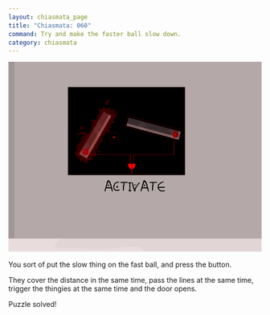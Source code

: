 ```yaml
---
layout: chiasmata_page
title: "Chiasmata: 060"
command: Try and make the faster ball slow down.
category: chiasmata
---
```


![60](/chiasmata/images/narrative/059.gif)

You sort of put the slow thing on the fast ball, and press the button.

They cover the distance in the same time, pass the lines at the same time, trigger the thingies at the same time and the door opens.

Puzzle solved!